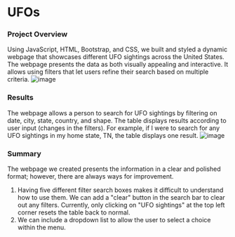 # UFOs
### Project Overview
Using JavaScript, HTML, Bootstrap, and CSS, we built and styled a dynamic webpage that showcases different UFO sightings across the United States. The webpage presents the data as both visually appealing and interactive. It allows using filters that let users refine their search based on multiple criteria.
![image](https://user-images.githubusercontent.com/100629325/187281392-e9e363a4-b213-4663-864a-0e5b918fd241.png)
### Results
The webpage allows a person to search for UFO sightings by filtering on date, city, state, country, and shape. The table displays results according to user input (changes in the filters). For example, if I were to search for any UFO sightings in my home state, TN, the table displays one result. 
![image](https://user-images.githubusercontent.com/100629325/187284658-6144fe29-0591-4816-85f6-510620c52bf3.png)
### Summary
The webpage we created presents the information in a clear and polished format; however, there are always ways for improvement. 

1. Having five different filter search boxes makes it difficult to understand how to use them. We can add a "clear" button in the search bar to clear out any filters. Currently, only clicking on "UFO sightings" at the top left corner resets the table back to normal. 
2. We can include a dropdown list to allow the user to select a choice within the menu. 
